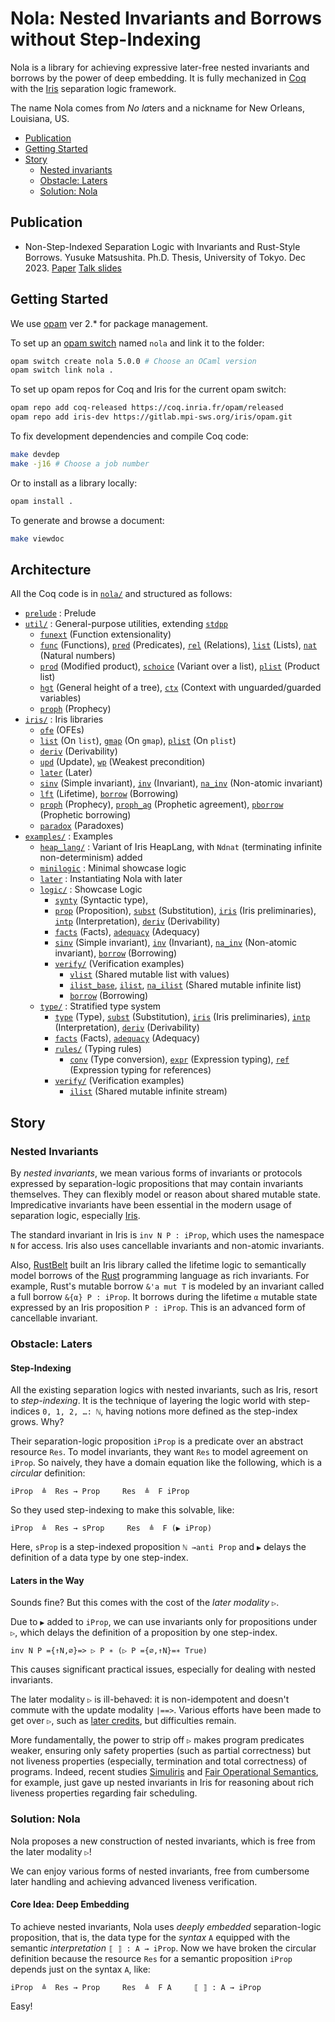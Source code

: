 # Nola: Nested Invariants and Borrows without Step-Indexing

Nola is a library for achieving expressive later-free nested invariants 
and borrows by the power of deep embedding.
It is fully mechanized in [Coq](https://coq.inria.fr/) with the
[Iris](https://iris-project.org/) separation logic framework.

The name Nola comes from *No* *la*ters and a nickname for New Orleans,
Louisiana, US.

- [Publication](#publication)
- [Getting Started](#getting-started)
- [Story](#story)
  + [Nested invariants](#nested-invariants)
  + [Obstacle: Laters](#obstacle-laters)
  + [Solution: Nola](#solution-nola)

## Publication

- Non-Step-Indexed Separation Logic with Invariants and Rust-Style Borrows.
  Yusuke Matsushita. Ph.D. Thesis, University of Tokyo. Dec 2023.
  [Paper](http://www.kb.is.s.u-tokyo.ac.jp/~yskm24t/papers/phd-thesis.pdf)
  [Talk slides](http://www.kb.is.s.u-tokyo.ac.jp/~yskm24t/talks/phd-thesis-talk.pdf)

## Getting Started

We use [opam](https://opam.ocaml.org/) ver 2.* for package management.

To set up an [opam switch](https://opam.ocaml.org/doc/man/opam-switch.html)
named `nola` and link it to the folder:
```bash
opam switch create nola 5.0.0 # Choose an OCaml version
opam switch link nola .
```

To set up opam repos for Coq and Iris for the current opam switch:
```bash
opam repo add coq-released https://coq.inria.fr/opam/released
opam repo add iris-dev https://gitlab.mpi-sws.org/iris/opam.git
```

To fix development dependencies and compile Coq code:
```bash
make devdep
make -j16 # Choose a job number
```

Or to install as a library locally:
```bash
opam install .
```

To generate and browse a document:
```bash
make viewdoc
```

## Architecture

All the Coq code is in [`nola/`](nola/) and structured as follows:
- [`prelude`](nola/prelude.v) : Prelude
- [`util/`](nola/util/) : General-purpose utilities,
    extending [`stdpp`](https://gitlab.mpi-sws.org/iris/stdpp)
  + [`funext`](nola/util/funext.v) (Function extensionality)
  + [`func`](nola/util/func.v) (Functions),
    [`pred`](nola/util/pred.v) (Predicates),
    [`rel`](nola/util/rel.v) (Relations),
    [`list`](nola/util/list.v) (Lists),
    [`nat`](nola/util/nat.v) (Natural numbers)
  + [`prod`](nola/util/prod.v) (Modified product),
    [`schoice`](nola/util/schoice.v) (Variant over a list),
    [`plist`](nola/util/plist.v) (Product list)
  + [`hgt`](nola/util/hgt.v) (General height of a tree),
    [`ctx`](nola/util/ctx.v) (Context with unguarded/guarded variables)
  + [`proph`](nola/util/proph.v) (Prophecy)
- [`iris/`](nola/iris) : Iris libraries
  + [`ofe`](nola/iris/ofe.v) (OFEs)
  + [`list`](nola/iris/list.v) (On `list`),
    [`gmap`](nola/iris/gmap.v) (On `gmap`),
    [`plist`](nola/iris/plist.v) (On `plist`)
  + [`deriv`](nola/iris/deriv.v) (Derivability)
  + [`upd`](nola/iris/upd.v) (Update),
    [`wp`](nola/iris/wp.v) (Weakest precondition)
  + [`later`](nola/iris/later.v) (Later)
  + [`sinv`](nola/iris/sinv.v) (Simple invariant),
    [`inv`](nola/iris/inv.v) (Invariant),
    [`na_inv`](nola/iris/na_inv.v) (Non-atomic invariant)
  + [`lft`](nola/iris/lft.v) (Lifetime),
    [`borrow`](nola/iris/borrow.v) (Borrowing)
  + [`proph`](nola/iris/proph.v) (Prophecy),
    [`proph_ag`](nola/iris/proph_ag.v) (Prophetic agreement),
    [`pborrow`](nola/iris/pborrow.v) (Prophetic borrowing)
  + [`paradox`](nola/iris/paradox.v) (Paradoxes)
- [`examples/`](nola/examples/) : Examples
  + [`heap_lang/`](nola/examples/heap_lang/) : Variant of Iris HeapLang,
    with `Ndnat` (terminating infinite non-determinism) added
  + [`minilogic`](nola/examples/minilogic.v) : Minimal showcase logic
  + [`later`](nola/examples/later.v) : Instantiating Nola with later
  + [`logic/`](nola/examples/logic/) : Showcase Logic
    * [`synty`](nola/examples/logic/synty.v) (Syntactic type),
    * [`prop`](nola/examples/logic/prop.v) (Proposition),
      [`subst`](nola/examples/logic/subst.v) (Substitution),
      [`iris`](nola/examples/logic/iris.v) (Iris preliminaries),
      [`intp`](nola/examples/logic/intp.v) (Interpretation),
      [`deriv`](nola/examples/logic/deriv.v) (Derivability)
    * [`facts`](nola/examples/logic/facts.v) (Facts),
      [`adequacy`](nola/examples/logic/adequacy.v) (Adequacy)
    * [`sinv`](nola/examples/logic/sinv.v) (Simple invariant),
      [`inv`](nola/examples/logic/inv.v) (Invariant),
      [`na_inv`](nola/examples/logic/na_inv.v) (Non-atomic invariant),
      [`borrow`](nola/examples/logic/borrow.v) (Borrowing)
    * [`verify/`](nola/examples/logic/verify/) (Verification examples)
      - [`vlist`](nola/examples/logic/verify/vlist.v) 
          (Shared mutable list with values)
      - [`ilist_base`](nola/examples/logic/verify/ilist_base.v),
        [`ilist`](nola/examples/logic/verify/ilist.v),
        [`na_ilist`](nola/examples/logic/verify/ilist.v)
          (Shared mutable infinite list)
      - [`borrow`](nola/examples/logic/verify/borrow.v) (Borrowing)
  + [`type/`](nola/examples/type/) : Stratified type system
    * [`type`](nola/examples/type/type.v) (Type),
      [`subst`](nola/examples/type/subst.v) (Substitution),
      [`iris`](nola/examples/type/iris.v) (Iris preliminaries),
      [`intp`](nola/examples/type/intp.v) (Interpretation),
      [`deriv`](nola/examples/type/deriv.v) (Derivability)
    * [`facts`](nola/examples/type/facts.v) (Facts),
      [`adequacy`](nola/examples/type/adequacy.v) (Adequacy)
    * [`rules/`](nola/examples/type/rules/) (Typing rules)
      - [`conv`](nola/examples/type/rules/conv.v) (Type conversion),
        [`expr`](nola/examples/type/rules/expr.v) (Expression typing),
        [`ref`](nola/examples/type/rules/ref.v)
          (Expression typing for references)
    * [`verify/`](nola/examples/type/verify/) (Verification examples)
      - [`ilist`](nola/examples/type/verify/ilist.v)
          (Shared mutable infinite stream)

## Story

### Nested Invariants

By *nested invariants*, we mean various forms of invariants or
protocols expressed by separation-logic propositions that may contain invariants
themselves.
They can flexibly model or reason about shared mutable state.
Impredicative invariants have been essential in the modern usage of separation
logic, especially [Iris](https://iris-project.org/).

The standard invariant in Iris is `inv N P : iProp`,
which uses the namespace `N` for access.
Iris also uses cancellable invariants and non-atomic invariants.

Also, [RustBelt](https://plv.mpi-sws.org/rustbelt/popl18/) built an Iris library
called the lifetime logic to semantically model borrows of the
[Rust](https://www.rust-lang.org/) programming language as rich invariants.
For example, Rust's mutable borrow `&'a mut T` is modeled by an invariant called
a full borrow `&{α} P : iProp`.
It borrows during the lifetime `α` mutable state expressed by an Iris
proposition `P : iProp`.
This is an advanced form of cancellable invariant.

### Obstacle: Laters

#### Step-Indexing

All the existing separation logics with nested invariants, such as Iris,
resort to *step-indexing*.
It is the technique of layering the logic world with step-indices
`0, 1, 2, …: ℕ`, having notions more defined as the step-index grows.
Why?

Their separation-logic proposition `iProp` is a predicate over an abstract
resource `Res`.
To model invariants, they want `Res` to model agreement on `iProp`.
So naively, they have a domain equation like the following,
which is a *circular* definition:
```
iProp  ≜  Res → Prop     Res  ≜  F iProp
```
So they used step-indexing to make this solvable, like:
```
iProp  ≜  Res → sProp     Res  ≜  F (▶ iProp)
```
Here, `sProp` is a step-indexed proposition `ℕ →anti Prop`
and `▶` delays the definition of a data type by one step-index.

#### Laters in the Way

Sounds fine? But this comes with the cost of the *later modality* `▷`.

Due to `▶` added to `iProp`, we can use invariants only for propositions under
`▷`, which delays the definition of a proposition by one step-index.
```
inv N P ={↑N,∅}=> ▷ P ∗ (▷ P ={∅,↑N}=∗ True)
```
This causes significant practical issues, especially for dealing with nested
invariants.

The later modality `▷` is ill-behaved: it is non-idempotent and doesn't commute
with the update modality `|==>`.
Various efforts have been made to get over `▷`, such as
[later credits](https://plv.mpi-sws.org/later-credits/), but difficulties
remain.

More fundamentally, the power to strip off `▷` makes program predicates weaker,
ensuring only safety properties (such as partial correctness) but not liveness
properties (especially, termination and total correctness) of programs.
Indeed, recent studies
[Simuliris](https://dl.acm.org/doi/pdf/10.1145/3498689) and
[Fair Operational Semantics](https://dl.acm.org/doi/pdf/10.1145/3591253),
for example, just gave up nested invariants in Iris for reasoning about
rich liveness properties regarding fair scheduling.

### Solution: Nola

Nola proposes a new construction of nested invariants,
which is free from the later modality `▷`!

We can enjoy various forms of nested invariants, free from cumbersome
later handling and achieving advanced liveness verification.

#### Core Idea: Deep Embedding

To achieve nested invariants, Nola uses *deeply embedded*
separation-logic proposition, that is, the data type for the *syntax* `A`
equipped with the semantic *interpretation* `⟦ ⟧ : A → iProp`.
Now we have broken the circular definition because the resource `Res` for a
semantic proposition `iProp` depends just on the syntax `A`, like:
```
iProp  ≜  Res → Prop     Res  ≜  F A     ⟦ ⟧ : A → iProp
```
Easy!
